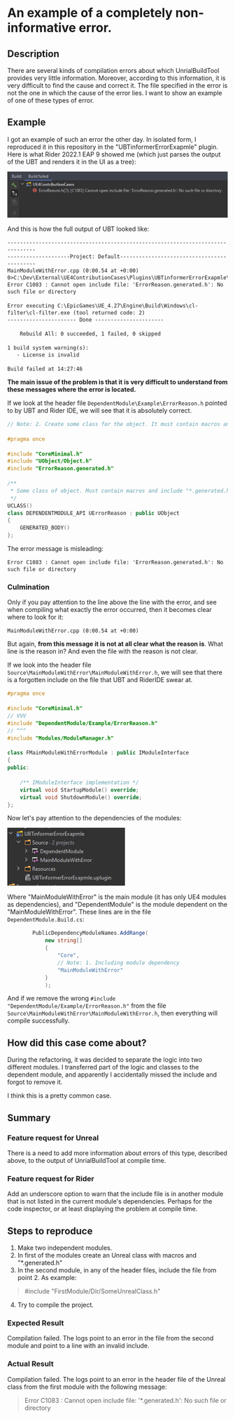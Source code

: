 # An example of a completely non-informative error.

## Description 

There are several kinds of compilation errors about which UnrialBuildTool provides very little information. Moreover, according to this information, it is very difficult to find the cause and correct it. The file specified in the error is not the one in which the cause of the error lies.
I want to show an example of one of these types of error.

## Example

I got an example of such an error the other day. In isolated form, I reproduced it in this repository in the "UBTinformerErrorExapmle" plugin. Here is what Rider 2022.1 EAP 9 showed me
(which just parses the output of the UBT and renders it in the UI as a tree):

![Rider errors](../../media/01_Rider_error_example.png)

And this is how the full output of UBT looked like:

```
-------------------------------------------------------------------------------
--------------------Project: Default-------------------------------------------
MainModuleWithError.cpp (0:00.54 at +0:00)
0>C:\Dev\External\UE4ContributionCases\Plugins\UBTinformerErrorExapmle\Source\DependentModule\Example\ErrorReason.h(7): Error C1083 : Cannot open include file: 'ErrorReason.generated.h': No such file or directory

Error executing C:\EpicGames\UE_4.27\Engine\Build\Windows\cl-filter\cl-filter.exe (tool returned code: 2)
---------------------- Done ----------------------

    Rebuild All: 0 succeeded, 1 failed, 0 skipped

1 build system warning(s):
   - License is invalid

Build failed at 14:27:46 
```

**The main issue of the problem is that it is very difficult to understand from these messages where the error is located.**


If we look at the header file `DependentModule\Example\ErrorReason.h` pointed to by UBT and Rider IDE, we will see that it is absolutely correct.

```C++
// Note: 2. Create some class for the object. It must contain macros and include "*.generated.h".

#pragma once

#include "CoreMinimal.h"
#include "UObject/Object.h"
#include "ErrorReason.generated.h"

/**
 * Some class of object. Must contain macros and include "*.generated.h"
 */
UCLASS()
class DEPENDENTMODULE_API UErrorReason : public UObject
{
	GENERATED_BODY()
};

```

The error message is misleading:
```
Error C1083 : Cannot open include file: 'ErrorReason.generated.h': No such file or directory
```

### Culmination

Only if you pay attention to the line above the line with the error, and see when compiling what exactly the error occurred, then it becomes clear where to look for it:

```
MainModuleWithError.cpp (0:00.54 at +0:00)
```

But again, **from this message it is not at all clear what the reason is**. What line is the reason in? And even the file with the reason is not clear.

If we look into the header file `Source\MainModuleWithError\MainModuleWithError.h`, we will see that there is a forgotten include on the file that UBT and RiderIDE swear at.

```C++
#pragma once

#include "CoreMinimal.h"
// VVV
#include "DependentModule/Example/ErrorReason.h"
// ^^^
#include "Modules/ModuleManager.h"

class FMainModuleWithErrorModule : public IModuleInterface
{
public:

	/** IModuleInterface implementation */
	virtual void StartupModule() override;
	virtual void ShutdownModule() override;
};

```

Now let's pay attention to the dependencies of the modules:

![Hierarchy of modules](../../media/02_Moduls_hierarhy.png)

Where "MainModuleWithError" is the main module (it has only UE4 modules as dependencies), and "DependentModule" is the module dependent on the "MainModuleWithError". These lines are in the file `DependentModule.Build.cs`:

```C#
		PublicDependencyModuleNames.AddRange(
			new string[]
			{
				"Core",
				// Note: 1. Including module dependency
				"MainModuleWithError" 
			}
			);
```

And if we remove the wrong `#include "DependentModule/Example/ErrorReason.h"` from the file `Source\MainModuleWithError\MainModuleWithError.h`, then everything will compile successfully.

## How did this case come about?

During the refactoring, it was decided to separate the logic into two different modules. I transferred part of the logic and classes to the dependent module, and apparently I accidentally missed the include and forgot to remove it.

I think this is a pretty common case.

## Summary

### Feature request for Unreal

There is a need to add more information about errors of this type, described above, to the output of UnrialBuildTool at compile time.

### Feature request for Rider

Add an underscore option to warn that the include file is in another module that is not listed in the current module's dependencies. Perhaps for the code inspector, or at least displaying the problem at compile time.

## Steps to reproduce

1. Make two independent modules.
2. In first of the modules create an Unreal class with macros and "*.generated.h"
3. In the second module, in any of the header files, include the file from point 2. As example:
> #include "FirstModule/Dir/SomeUnrealClass.h"

4. Try to compile the project.

### Expected Result

Compilation failed. The logs point to an error in the file from the second module and point to a line with an invalid include.

### Actual Result

Compilation failed. The logs point to an error in the header file of the Unreal class from the first module with the following message:
> Error C1083 : Cannot open include file: '*.generated.h': No such file or directory